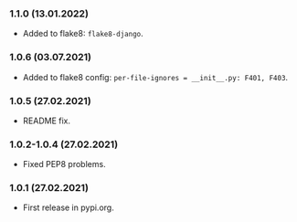 ### 1.1.0 (13.01.2022)

- Added to flake8: `flake8-django`.

### 1.0.6 (03.07.2021)

- Added to flake8 config: `per-file-ignores = __init__.py: F401, F403`.

### 1.0.5 (27.02.2021)

- README fix.

### 1.0.2-1.0.4 (27.02.2021)

- Fixed PEP8 problems.

### 1.0.1 (27.02.2021)

- First release in pypi.org.
